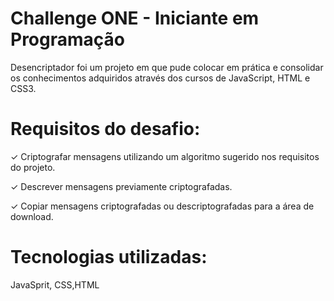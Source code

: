 # Challenge ONE - Iniciante em Programação
Desencriptador foi um projeto em que pude colocar em prática e consolidar os conhecimentos adquiridos através dos cursos de JavaScript, HTML e CSS3.




# Requisitos do desafio:

✓ Criptografar mensagens utilizando um algoritmo sugerido nos requisitos do projeto.

✓ Descrever mensagens previamente criptografadas.

✓ Copiar mensagens criptografadas ou descriptografadas para a área de download.
 

 
 # Tecnologias utilizadas:
 JavaSprit, CSS,HTML
 

